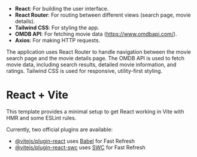 
- **React**: For building the user interface.
- **React Router**: For routing between different views (search page, movie details).
- **Tailwind CSS**: For styling the app.
- **OMDB API**: For fetching movie data (https://www.omdbapi.com/).
- **Axios**: For making HTTP requests.


The application uses React Router to handle navigation between the movie search page and the movie details page.
The OMDB API is used to fetch movie data, including search results, detailed movie information, and ratings.
Tailwind CSS is used for responsive, utility-first styling.



















# React + Vite

This template provides a minimal setup to get React working in Vite with HMR and some ESLint rules.

Currently, two official plugins are available:

- [@vitejs/plugin-react](https://github.com/vitejs/vite-plugin-react/blob/main/packages/plugin-react/README.md) uses [Babel](https://babeljs.io/) for Fast Refresh
- [@vitejs/plugin-react-swc](https://github.com/vitejs/vite-plugin-react-swc) uses [SWC](https://swc.rs/) for Fast Refresh
